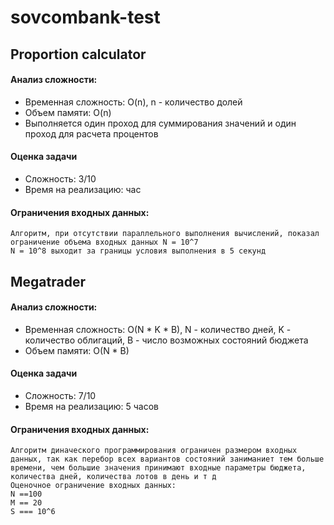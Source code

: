 # sovcombank-test

## Proportion calculator

#### Анализ сложности:
* Временная сложность: O(n), n - количество долей
* Объем памяти: O(n)
* Выполняется один проход для суммирования значений и один проход для расчета процентов

#### Оценка задачи
* Сложность: 3/10
* Время на реализацию: час

#### Ограничения входных данных:
```
Алгоритм, при отсутствии параллельного выполнения вычислений, показал ограничение объема входных данных N = 10^7
N = 10^8 выходит за границы условия выполнения в 5 секунд
```

## Megatrader

#### Анализ сложности:
* Временная сложность: O(N * K * B), N - количество дней, K - количество облигаций, B - число возможных состояний бюджета
* Объем памяти: O(N * B)

#### Оценка задачи
* Сложность: 7/10
* Время на реализацию: 5 часов

#### Ограничения входных данных:
```
Алгоритм диначеского программирования ограничен размером входных данных, так как перебор всех вариантов состояний заниманиет тем больше времени, чем большие значения принимают входные параметры бюджета, количества дней, количества лотов в день и т д
Оценочное ограничение входных данных:
N ==100
M == 20  
S === 10^6
```